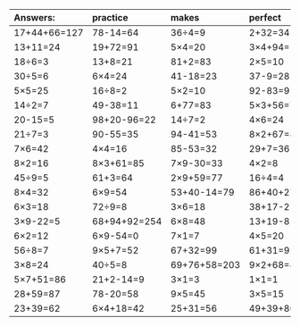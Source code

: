 | Answers: | practice | makes | perfect | ! |
| :--- | :--- | :--- | :--- | :--- |
| 17+44+66=127 | 78-14=64 | 36÷4=9 | 2+32=34 | 63+74+16=153 | 
| 13+11=24 | 19+72=91 | 5×4=20 | 3×4+94=106 | 20+30=50 | 
| 18÷6=3 | 13+8=21 | 81+2=83 | 2×5=10 | 18÷2=9 | 
| 30÷5=6 | 6×4=24 | 41-18=23 | 37-9=28 | 8×5-38=2 | 
| 5×5=25 | 16÷8=2 | 5×2=10 | 92-83=9 | 8×7=56 | 
| 14÷2=7 | 49-38=11 | 6+77=83 | 5×3+56=71 | 9×6=54 | 
| 20-15=5 | 98+20-96=22 | 14÷7=2 | 4×6=24 | 78+80+71=229 | 
| 21÷7=3 | 90-55=35 | 94-41=53 | 8×2+67=83 | 97+35-95=37 | 
| 7×6=42 | 4×4=16 | 85-53=32 | 29+7=36 | 8×2+72=88 | 
| 8×2=16 | 8×3+61=85 | 7×9-30=33 | 4×2=8 | 35÷7=5 | 
| 45÷9=5 | 61+3=64 | 2×9+59=77 | 16÷4=4 | 5×3=15 | 
| 8×4=32 | 6×9=54 | 53+40-14=79 | 86+40+27=153 | 3+19-11=11 | 
| 6×3=18 | 72÷9=8 | 3×6=18 | 38+17-21=34 | 6+45-26=25 | 
| 3×9-22=5 | 68+94+92=254 | 6×8=48 | 13+19-8=24 | 94-21=73 | 
| 6×2=12 | 6×9-54=0 | 7×1=7 | 4×5=20 | 4×5+85=105 | 
| 56÷8=7 | 9×5+7=52 | 67+32=99 | 61+31=92 | 4×3=12 | 
| 3×8=24 | 40÷5=8 | 69+76+58=203 | 9×2+68=86 | 14+36=50 | 
| 5×7+51=86 | 21+2-14=9 | 3×1=3 | 1×1=1 | 4÷2=2 | 
| 28+59=87 | 78-20=58 | 9×5=45 | 3×5=15 | 6×7=42 | 
| 23+39=62 | 6×4+18=42 | 25+31=56 | 49+39+80=168 | 89+5+80=174 | 

